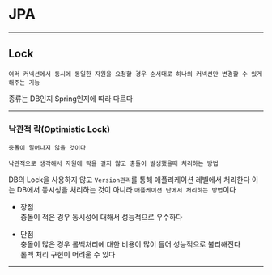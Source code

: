 # JPA
---
## Lock
```
여러 커넥션에서 동시에 동일한 자원을 요청할 경우 순서대로 하나의 커넥션만 변경할 수 있게 해주는 기능
```
종류는 DB인지 Spring인지에 따라 다르다

---
### 낙관적 락(Optimistic Lock)
```
충돌이 일어나지 않을 것이다

낙관적으로 생각해서 자원에 락을 걸지 않고 충돌이 발생했을때 처리하는 방법
```
DB의 Lock을 사용하지 않고 `Version관리`를 통해 애플리케이션 레벨에서 처리한다
이는 DB에서 동시성을 처리하는 것이 아니라 `애플케이션 단에서 처리하는 방법`이다

- 장점   
충돌이 적은 경우 동시성에 대해서 성능적으로 우수하다

- 단점   
충돌이 많은 경우 롤백처리에 대한 비용이 많이 들어 성능적으로 불리해진다   
롤백 처리 구현이 어려울 수 있다

---